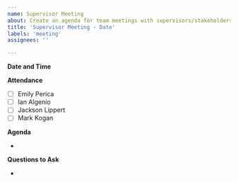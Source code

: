 ```yaml
---
name: Supervisor Meeting
about: Create an agenda for team meetings with supervisors/stakeholders.
title: 'Supervisor Meeting - Date'
labels: 'meeting'
assignees: ''

---
```


**Date and Time**

**Attendance**

- [ ] Emily Perica
- [ ] Ian Algenio
- [ ] Jackson Lippert
- [ ] Mark Kogan

**Agenda**

- 

**Questions to Ask**

-